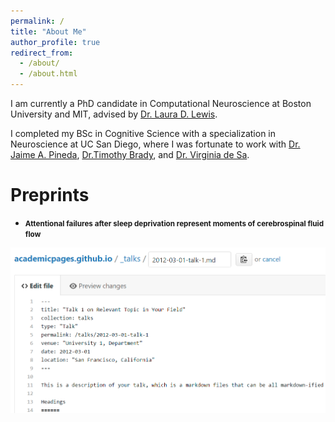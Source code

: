 ```yaml
---
permalink: /
title: "About Me"
author_profile: true
redirect_from: 
  - /about/
  - /about.html
---
```


I am currently a PhD candidate in Computational Neuroscience at Boston University and MIT, advised by [Dr. Laura D. Lewis]( https://www.lewisneurolab.org/).

I completed my BSc in Cognitive Science with a specialization in Neuroscience at UC San Diego, where I was fortunate to work with [Dr. Jaime A. Pineda](https://bci.ucsd.edu/Home.html), [Dr.Timothy Brady](https://bradylab.ucsd.edu/), and [Dr. Virginia de Sa](https://pages.ucsd.edu/~desa/people.html).

Preprints
====
- <small>**Attentional failures after sleep deprivation represent moments of cerebrospinal fluid flow**<small>





![Editing a markdown file for a talk](/images/editing-talk.png)

